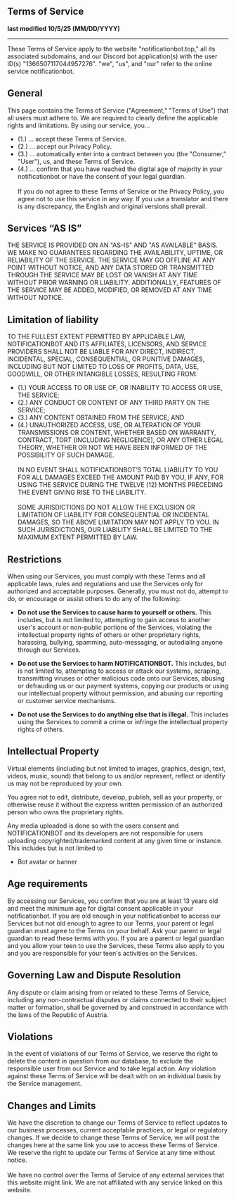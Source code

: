 ## Terms of Service
**last modified 10/5/25 (MM/DD/YYYY)**
___

These Terms of Service apply to the website "notificationbot.top," all its associated subdomains, and our Discord bot application(s) with the user ID(s) "1366507117044957276".
"we", "us", and "our" refer to the online service notificationbot.

## General
This page contains the Terms of Service ("Agreement," "Terms of Use") that all users must adhere to. We are required to clearly define the applicable rights and limitations. By using our service, you…
* (1.) … accept these Terms of Service.
* (2.) … accept our Privacy Policy.
* (3.) … automatically enter into a contract between you (the "Consumer," "User"), us, and these Terms of Service.
* (4.) … confirm that you have reached the digital age of majority in your notificationbot or have the consent of your legal guardian.
<br /><br />
If you do not agree to these Terms of Service or the Privacy Policy, you agree not to use this service in any way. If you use a translator and there is any discrepancy, the English and original versions shall prevail.

## Services “AS IS”
THE SERVICE IS PROVIDED ON AN "AS-IS" AND "AS AVAILABLE" BASIS. WE MAKE NO GUARANTEES REGARDING THE AVAILABILITY, UPTIME, OR RELIABILITY OF THE SERVICE. THE SERVICE MAY GO OFFLINE AT ANY POINT WITHOUT NOTICE, AND ANY DATA STORED OR TRANSMITTED THROUGH THE SERVICE MAY BE LOST OR VANISH AT ANY TIME WITHOUT PRIOR WARNING OR LIABILITY. ADDITIONALLY, FEATURES OF THE SERVICE MAY BE ADDED, MODIFIED, OR REMOVED AT ANY TIME WITHOUT NOTICE.

## Limitation of liability
TO THE FULLEST EXTENT PERMITTED BY APPLICABLE LAW, NOTIFICATIONBOT AND ITS AFFILIATES, LICENSORS, AND SERVICE PROVIDERS SHALL NOT BE LIABLE FOR ANY DIRECT, INDIRECT, INCIDENTAL, SPECIAL, CONSEQUENTIAL, OR PUNITIVE DAMAGES, INCLUDING BUT NOT LIMITED TO LOSS OF PROFITS, DATA, USE, GOODWILL, OR OTHER INTANGIBLE LOSSES, RESULTING FROM:

* (1.) YOUR ACCESS TO OR USE OF, OR INABILITY TO ACCESS OR USE, THE SERVICE;
* (2.) ANY CONDUCT OR CONTENT OF ANY THIRD PARTY ON THE SERVICE;
* (3.) ANY CONTENT OBTAINED FROM THE SERVICE; AND
* (4.) UNAUTHORIZED ACCESS, USE, OR ALTERATION OF YOUR TRANSMISSIONS OR CONTENT, WHETHER BASED ON WARRANTY, CONTRACT, TORT (INCLUDING NEGLIGENCE), OR ANY OTHER LEGAL THEORY, WHETHER OR NOT WE HAVE BEEN INFORMED OF THE POSSIBILITY OF SUCH DAMAGE.
<br /><br />
IN NO EVENT SHALL NOTIFICATIONBOT’S TOTAL LIABILITY TO YOU FOR ALL DAMAGES EXCEED THE AMOUNT PAID BY YOU, IF ANY, FOR USING THE SERVICE DURING THE TWELVE (12) MONTHS PRECEDING THE EVENT GIVING RISE TO THE LIABILITY.
<br /><br />
SOME JURISDICTIONS DO NOT ALLOW THE EXCLUSION OR LIMITATION OF LIABILITY FOR CONSEQUENTIAL OR INCIDENTAL DAMAGES, SO THE ABOVE LIMITATION MAY NOT APPLY TO YOU. IN SUCH JURISDICTIONS, OUR LIABILITY SHALL BE LIMITED TO THE MAXIMUM EXTENT PERMITTED BY LAW.

## Restrictions
When using our Services, you must comply with these Terms and all applicable laws, rules and regulations and use the Services only for authorized and acceptable purposes. Generally, you must not do, attempt to do, or encourage or assist others to do any of the following:

* **Do not use the Services to cause harm to yourself or others.** This includes, but is not limited to, attempting to gain access to another user's account or non-public portions of the Services, violating the intellectual property rights of others or other proprietary rights, harassing, bullying, spamming, auto-messaging, or autodialing anyone through our Services.

* **Do not use the Services to harm NOTIFICATIONBOT.** This includes, but is not limited to, attempting to access or attack our systems, scraping, transmitting viruses or other malicious code onto our Services, abusing or defrauding us or our payment systems, copying our products or using our intellectual property without permission, and abusing our reporting or customer service mechanisms.

* **Do not use the Services to do anything else that is illegal.** This includes using the Services to commit a crime or infringe the intellectual property rights of others.

## Intellectual Property
Virtual elements (including but not limited to images, graphics, design, text, videos, music, sound) that belong to us and/or represent, reflect or identify us may not be reproduced by your own.

You agree not to edit, distribute, develop, publish, sell as your property, or otherwise reuse it without the express written permission of an authorized person who owns the proprietary rights.

Any media uploaded is done so with the users consent and NOTIFICATIONBOT and its developers are not responsible for users uploading copyrighted/trademarked content at any given time or instance. This includes but is not limited to
- Bot avatar or banner

## Age requirements
By accessing our Services, you confirm that you are at least 13 years old and meet the minimum age for digital consent applicable in your notificationbot. If you are old enough in your notificationbot to access our Services but not old enough to agree to our Terms, your parent or legal guardian must agree to the Terms on your behalf. Ask your parent or legal guardian to read these terms with you. If you are a parent or legal guardian and you allow your teen to use the Services, these Terms also apply to you and you are responsible for your teen's activities on the Services.

## Governing Law and Dispute Resolution
Any dispute or claim arising from or related to these Terms of Service, including any non-contractual disputes or claims connected to their subject matter or formation, shall be governed by and construed in accordance with the laws of the Republic of Austria.

## Violations
In the event of violations of our Terms of Service, we reserve the right to delete the content in question from our database, to exclude the responsible user from our Service and to take legal action. Any violation against these Terms of Service will be dealt with on an individual basis by the Service management.

## Changes and Limits
We have the discretion to change our Terms of Service to reflect updates to our business processes, current acceptable practices, or legal or regulatory changes. If we decide to change these Terms of Service, we will post the changes here at the same link you use to access these Terms of Service. We reserve the right to update our Terms of Service at any time without notice.
<br /><br />
We have no control over the Terms of Service of any external services that this website might link. We are not affiliated with any service linked on this website.
